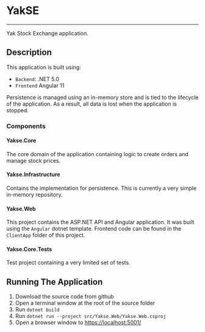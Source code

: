 # YakSE
---
Yak Stock Exchange application.

## Description

This application is built using:

- `Backend`: .NET 5.0
- `Frontend` Angular 11

Persistence is managed using an in-memory store and is tied to the lifecycle of the application. As a result, all data is lost when the application is stopped.

### Components

#### Yakse.Core
The core domain of the application containing logic to create orders and manage stock prices.

#### Yakse.Infrastructure
Contains the implementation for persistence. This is currently a very simple in-memory repository.

#### Yakse.Web
This project contains the ASP.NET API and Angular application. It was built using the `Angular` dotnet template. Frontend code can be found in the `ClientApp` folder of this project.

#### Yakse.Core.Tests
Test project containing a very limited set of tests.

## Running The Application

1. Download the source code from github
1. Open a terminal window at the root of the source folder
1. Run `dotnet build`
1. Run `dotnet run --project src/Yakse.Web/Yakse.Web.csproj`
1. Open a browser window to [https://localhost:5001/](https://localhost:5001/)
